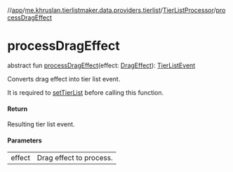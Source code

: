 //[app](../../../index.md)/[me.khruslan.tierlistmaker.data.providers.tierlist](../index.md)/[TierListProcessor](index.md)/[processDragEffect](process-drag-effect.md)

# processDragEffect

abstract fun [processDragEffect](process-drag-effect.md)(effect: [DragEffect](../../me.khruslan.tierlistmaker.data.models.drag.effects/-drag-effect/index.md)): [TierListEvent](../../me.khruslan.tierlistmaker.data.models.tierlist/-tier-list-event/index.md)

Converts drag effect into tier list event.

It is required to [setTierList](set-tier-list.md) before calling this function.

#### Return

Resulting tier list event.

#### Parameters

| | |
|---|---|
| effect | Drag effect to process. |

